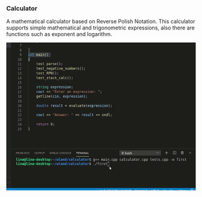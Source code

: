 ### Calculator
A mathematical calculator based on Reverse Polish Notation. 
This calculator supports simple mathematical and trigonometric expressions, also there are functions such as exponent and logarithm.

![program operation example](https://github.com/LinaNightengale/Calculator/blob/master/preview.gif)
